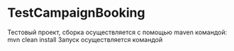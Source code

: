 # TestCampaignBooking
Тестовый проект, сборка осуществляется с помощью maven командой: mvn clean install
Запуск осуществляется командой
